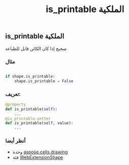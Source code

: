 ﻿---
title: is_printable الملكية
second_title: Aspose.Cells for Python via .NET API المراجع
description:
type: docs
weight: 610
url: /ar/python-net/aspose.cells.drawing/webextensionshape/is_printable/
is_root: false
---
##  is_printable الملكية

صحيح إذا كان الكائن قابل للطباعة

###  مثال

```python

if shape.is_printable:
    shape.is_printable = False

```
###  تعريف:
```python
@property
def is_printable(self):
    ...
@is_printable.setter
def is_printable(self, value):
    ...
```

###  أنظر أيضا
* وحدة [aspose.cells.drawing](../../)
* فئة [WebExtensionShape](/cells/ar/python-net/aspose.cells.drawing/webextensionshape)
